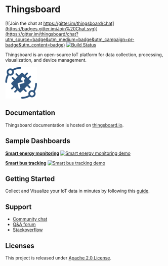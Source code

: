 # Thingsboard 
[![Join the chat at https://gitter.im/thingsboard/chat](https://badges.gitter.im/Join%20Chat.svg)](https://gitter.im/thingsboard/chat?utm_source=badge&utm_medium=badge&utm_campaign=pr-badge&utm_content=badge)
[![Build Status](https://travis-ci.org/thingsboard/thingsboard.svg?branch=master)](https://travis-ci.org/thingsboard/thingsboard)

Thingsboard is an open-source IoT platform for data collection, processing, visualization, and device management.

<img src="./img/logo.png?raw=true" width="100" height="100">

## Documentation

Thingsboard documentation is hosted on [thingsboard.io](https://thingsboard.io/docs).

## Sample Dashboards

[**Smart energy monitoring**](https://demo.thingsboard.io/demo?dashboardId=e8e409c0-f2b5-11e6-a6ee-bb0136cc33d0&source=github)
[![Smart energy monitoring demo](https://cloud.githubusercontent.com/assets/8308069/23790111/62c8a61e-0586-11e7-84eb-51febc54ec09.png "Smart energy monitoring demo")](https://demo.thingsboard.io/demo?dashboardId=e8e409c0-f2b5-11e6-a6ee-bb0136cc33d0&source=github)

[**Smart bus tracking**](https://demo.thingsboard.io/demo?dashboardId=3d0bf910-ee09-11e6-b619-bb0136cc33d0&source=github)
[![Smart bus tracking demo](https://cloud.githubusercontent.com/assets/8308069/23790110/62c6ecde-0586-11e7-8249-19eafd5bf8cc.png "Smart bus tracking demo")](https://demo.thingsboard.io/demo?dashboardId=3d0bf910-ee09-11e6-b619-bb0136cc33d0&source=github)

## Getting Started

Collect and Visualize your IoT data in minutes by following this [guide](https://thingsboard.io/docs/getting-started-guides/helloworld/).

## Support

 - [Community chat](https://gitter.im/thingsboard/chat)
 - [Q&A forum](https://groups.google.com/forum/#!forum/thingsboard)
 - [Stackoverflow](http://stackoverflow.com/questions/tagged/thingsboard)

## Licenses

This project is released under [Apache 2.0 License](./LICENSE).
